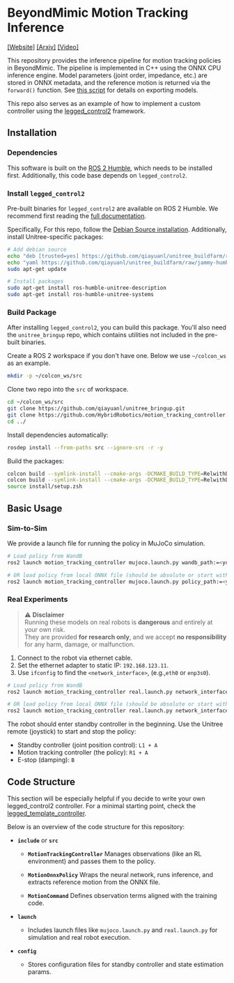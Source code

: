 # BeyondMimic Motion Tracking Inference

[[Website]](https://beyondmimic.github.io/)
[[Arxiv]](https://arxiv.org/abs/2508.08241)
[[Video]](https://youtu.be/RS_MtKVIAzY)

This repository provides the inference pipeline for motion tracking policies in BeyondMimic. The pipeline is implemented
in C++ using the ONNX CPU inference engine. Model parameters (joint order, impedance, etc.)
are stored in ONNX metadata, and the reference motion is returned via the `forward()` function.
See [this script](https://github.com/HybridRobotics/whole_body_tracking/blob/main/source/whole_body_tracking/whole_body_tracking/utils/exporter.py)
for details on exporting models.

This repo also serves as an example of how to implement a custom controller using the
[legged_control2](https://qiayuanl.github.io/legged_control2_doc/) framework.

## Installation

### Dependencies

This software is built on
the [ROS 2 Humble](https://docs.ros.org/en/humble/Installation/Ubuntu-Install-Debs.html#ubuntu-deb-packages), which
needs to be installed first. Additionally, this code base depends on `legged_control2`.

### Install `legged_control2`

Pre-built binaries for `legged_control2` are available on ROS 2 Humble. We recommend first reading
the [full documentation](https://qiayuanl.github.io/legged_control2_doc/overview.html).

Specifically, For this repo, follow
the [Debian Source installation](https://qiayuanl.github.io/legged_control2_doc/installation.html#debian-source-recommended).
Additionally, install Unitree-specific packages:

```bash
# Add debian source
echo "deb [trusted=yes] https://github.com/qiayuanl/unitree_buildfarm/raw/jammy-humble-amd64/ ./" | sudo tee /etc/apt/sources.list.d/qiayuanl_unitree_buildfarm.list
echo "yaml https://github.com/qiayuanl/unitree_buildfarm/raw/jammy-humble-amd64/local.yaml humble" | sudo tee /etc/ros/rosdep/sources.list.d/1-qiayuanl_unitree_buildfarm.list
sudo apt-get update
```

```bash
# Install packages
sudo apt-get install ros-humble-unitree-description
sudo apt-get install ros-humble-unitree-systems
```

### Build Package

After installing `legged_control2`, you can build this package. You’ll also need the
`unitree_bringup` repo, which contains utilities not included in the pre-built binaries.

Create a ROS 2 workspace if you don't have one. Below we use `~/colcon_ws` as an example.

```bash
mkdir -p ~/colcon_ws/src
```

Clone two repo into the `src` of workspace.

```bash
cd ~/colcon_ws/src
git clone https://github.com/qiayuanl/unitree_bringup.git
git clone https://github.com/HybridRobotics/motion_tracking_controller.git
cd ../
```

Install dependencies automatically:

```bash
rosdep install --from-paths src --ignore-src -r -y
```

Build the packages:

```bash
colcon build --symlink-install --cmake-args -DCMAKE_BUILD_TYPE=RelwithDebInfo --packages-up-to unitree_bringup
colcon build --symlink-install --cmake-args -DCMAKE_BUILD_TYPE=RelwithDebInfo --packages-up-to motion_tracking_controller
source install/setup.zsh
```

## Basic Usage

### Sim-to-Sim

We provide a launch file for running the policy in MuJoCo simulation.

```bash
# Load policy from WandB
ros2 launch motion_tracking_controller mujoco.launch.py wandb_path:=<your_wandb_run_path>
```

```bash
# OR load policy from local ONNX file (should be absolute or start with `~`)
ros2 launch motion_tracking_controller mujoco.launch.py policy_path:=<your_onnx_file_path>
```

### Real Experiments

> ⚠️ **Disclaimer**  
> Running these models on real robots is **dangerous** and entirely at your own risk.  
> They are provided **for research only**, and we accept **no responsibility** for any harm, damage, or malfunction.

1. Connect to the robot via ethernet cable.
2. Set the ethernet adapter to static IP: `192.168.123.11`.
3. Use `ifconfig` to find the `<network_interface>`, (e.g.,`eth0` or `enp3s0`).

```bash
# Load policy from WandB
ros2 launch motion_tracking_controller real.launch.py network_interface:=<network_interface> wandb_path:=<your_wandb_run_path>
```

```bash
# OR load policy from local ONNX file (should be absolute or start with `~`)
ros2 launch motion_tracking_controller real.launch.py network_interface:=<network_interface> policy_path:=<your_onnx_file_name>.onnx
```

The robot should enter standby controller in the beginning.
Use the Unitree remote (joystick) to start and stop the policy:

- Standby controller (joint position control): `L1 + A`
- Motion tracking controller (the policy): `R1 + A`
- E-stop (damping): `B`

## Code Structure

This section will be especially helpful if you decide to write your own legged_control2 controller.
For a minimal starting point, check
the [legged_template_controller](https://github.com/qiayuanl/legged_template_controller).

Below is an overview of the code structure for this repository:

- **`include`** or **`src`**
    - **`MotionTrackingController`** Manages observations (like an RL environment) and passes them to the policy.

    - **`MotionOnnxPolicy`** Wraps the neural network, runs inference, and extracts reference motion from the ONNX file.

    - **`MotionCommand`** Defines observation terms aligned with the training code.


- **`launch`**
    - Includes launch files like `mujoco.launch.py` and `real.launch.py` for simulation and real robot execution.
- **`config`**
    - Stores configuration files for standby controller and state estimation params.


